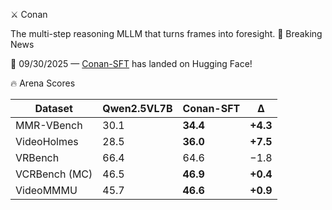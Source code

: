 ⚔️ Conan

The multi-step reasoning MLLM that turns frames into foresight.
📅 Breaking News

🚀 09/30/2025 — [Conan-SFT](https://huggingface.co/RUBBISHLIKE/Conan-SFT) has landed on Hugging Face!

🔥 Arena Scores

| Dataset       | Qwen2.5VL7B | **Conan-SFT** | Δ        |
| ------------- | ----------- | ------------- | -------- |
| MMR-VBench    | 30.1        | **34.4**      | **+4.3** |
| VideoHolmes   | 28.5        | **36.0**      | **+7.5** |
| VRBench       | 66.4        | 64.6          | −1.8     |
| VCRBench (MC) | 46.5        | **46.9**      | **+0.4** |
| VideoMMMU     | 45.7        | **46.6**      | **+0.9** |
